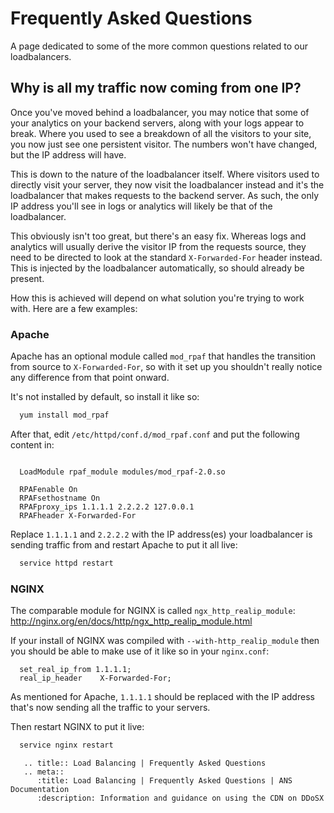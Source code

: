 # Frequently Asked Questions

A page dedicated to some of the more common questions related to our loadbalancers.

## Why is all my traffic now coming from one IP?

Once you've moved behind a loadbalancer, you may notice that some of your analytics on your backend servers, along with your logs appear to break. Where you used to see a breakdown of all the visitors to your site, you now just see one persistent visitor. The numbers won't have changed, but the IP address will have.

This is down to the nature of the loadbalancer itself. Where visitors used to directly visit your server, they now visit the loadbalancer instead and it's the loadbalancer that makes requests to the backend server. As such, the only IP address you'll see in logs or analytics will likely be that of the loadbalancer.

This obviously isn't too great, but there's an easy fix. Whereas logs and analytics will usually derive the visitor IP from the requests source, they need to be directed to look at the standard `X-Forwarded-For` header instead. This is injected by the loadbalancer automatically, so should already be present.

How this is achieved will depend on what solution you're trying to work with. Here are a few examples:

### Apache

Apache has an optional module called `mod_rpaf` that handles the transition from source to `X-Forwarded-For`, so with it set up you shouldn't really notice any difference from that point onward.

It's not installed by default, so install it like so:

```bash
  yum install mod_rpaf
```

After that, edit `/etc/httpd/conf.d/mod_rpaf.conf` and put the following content in:

```apacheconf

  LoadModule rpaf_module modules/mod_rpaf-2.0.so

  RPAFenable On
  RPAFsethostname On
  RPAFproxy_ips 1.1.1.1 2.2.2.2 127.0.0.1
  RPAFheader X-Forwarded-For
```

Replace `1.1.1.1` and `2.2.2.2` with the IP address(es) your loadbalancer is sending traffic from and restart Apache to put it all live:

```bash
  service httpd restart
```

### NGINX

The comparable module for NGINX is called `ngx_http_realip_module`: <http://nginx.org/en/docs/http/ngx_http_realip_module.html>

If your install of NGINX was compiled with `--with-http_realip_module` then you should be able to make use of it like so in your `nginx.conf`:

```nginx
  set_real_ip_from 1.1.1.1;
  real_ip_header    X-Forwarded-For;
```

As mentioned for Apache, `1.1.1.1` should be replaced with the IP address that's now sending all the traffic to your servers.

Then restart NGINX to put it live:

```bash
  service nginx restart
```

```eval_rst
   .. title:: Load Balancing | Frequently Asked Questions
   .. meta::
      :title: Load Balancing | Frequently Asked Questions | ANS Documentation
      :description: Information and guidance on using the CDN on DDoSX
```
